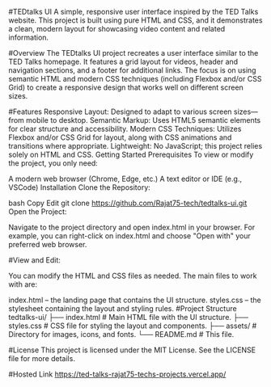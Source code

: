#TEDtalks UI
A simple, responsive user interface inspired by the TED Talks website. This project is built using pure HTML and CSS, and it demonstrates a clean, modern layout for showcasing video content and related information.

#Overview
The TEDtalks UI project recreates a user interface similar to the TED Talks homepage. It features a grid layout for videos, header and navigation sections, and a footer for additional links. The focus is on using semantic HTML and modern CSS techniques (including Flexbox and/or CSS Grid) to create a responsive design that works well on different screen sizes.

#Features
Responsive Layout: Designed to adapt to various screen sizes—from mobile to desktop.
Semantic Markup: Uses HTML5 semantic elements for clear structure and accessibility.
Modern CSS Techniques: Utilizes Flexbox and/or CSS Grid for layout, along with CSS animations and transitions where appropriate.
Lightweight: No JavaScript; this project relies solely on HTML and CSS.
Getting Started
Prerequisites
To view or modify the project, you only need:

A modern web browser (Chrome, Edge, etc.)
A text editor or IDE (e.g., VSCode)
Installation
Clone the Repository:

bash
Copy
Edit
git clone https://github.com/Rajat75-tech/tedtalks-ui.git
Open the Project:

Navigate to the project directory and open index.html in your browser. For example, you can right-click on index.html and choose "Open with" your preferred web browser.

#View and Edit:

You can modify the HTML and CSS files as needed. The main files to work with are:

index.html – the landing page that contains the UI structure.
styles.css – the stylesheet containing the layout and styling rules.
#Project Structure
tedtalks-ui/
├── index.html         # Main HTML file with the UI structure.
├── styles.css         # CSS file for styling the layout and components.
├── assets/            # Directory for images, icons, and fonts.
└── README.md          # This file.


#License
This project is licensed under the MIT License. See the LICENSE file for more details.

#Hosted Link 
https://ted-talks-rajat75-techs-projects.vercel.app/
